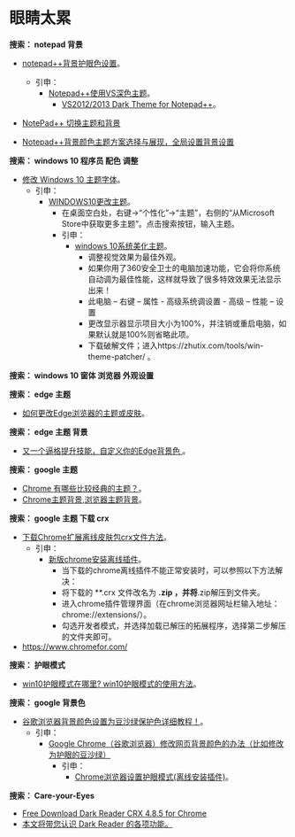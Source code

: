 # 眼睛太累

**搜索： notepad 背景**
- [notepad++背景护眼色设置](https://blog.csdn.net/csdn_wuwt/article/details/81215736)。
  + 引申：
    - [Notepad++使用VS深色主题](https://blog.csdn.net/liuhhaiffeng/article/details/52698778)。
      + [VS2012/2013 Dark Theme for Notepad++](https://github.com/SeanCline/Npp-VS2012-Dark)。

- [NotePad++ 切换主题和背景](https://www.jianshu.com/p/9f15c4b07b02)
- [Notepad++背景颜色主题方案选择与展现，全局设置背景设置](https://blog.csdn.net/MineralterMan/article/details/8886736)


**搜索： windows 10 程序员 配色 调整**
- [修改 Windows 10 主题字体](https://blog.csdn.net/SarenTumulus/article/details/81157066)。
  + 引申：
    - [WINDOWS10更改主题](https://blog.csdn.net/quantum7/article/details/81628257)。
      + 在桌面空白处，右键->“个性化”->“主题”，右侧的“从Microsoft Store中获取更多主题”。点击搜索按钮，输入主题。
      + 引申：
        - [windows 10系统美化主题](https://blog.csdn.net/qq_27307175/article/details/93669418)。
          + 调整视觉效果为最佳外观。
          + 如果你用了360安全卫士的电脑加速功能，它会将你系统自动调为最佳性能，这样就导致了很多特效效果无法显示出来！
          + 此电脑 – 右键 – 属性 - 高级系统调设置 - 高级 – 性能 – 设置
          + 更改显示器显示项目大小为100%，并注销或重启电脑，如果默认就是100%则省略此项。
          + 下载破解文件；进入https://zhutix.com/tools/win-theme-patcher/ 。

**搜索： windows 10 窗体 浏览器 外观设置**

**搜索： edge 主题**
- [如何更改Edge浏览器的主题或皮肤](https://jingyan.baidu.com/article/a948d65121b1d10a2ccd2e6b.html)。

**搜索： edge 主题 背景**
- [又一个逼格提升技能，自定义你的Edge背景色 ](http://www.sohu.com/a/109199448_389505)。

**搜索： google 主题**
- [Chrome 有哪些比较经典的主题？](https://www.zhihu.com/question/20318191)。
- [Chrome主题背景,浏览器主题背景](http://chromecj.com/category/theme/)。


**搜索： google 主题 下载 crx**
- [下载Chrome扩展离线皮肤包crx文件方法](https://blog.csdn.net/marstonyjiang/article/details/56304262)。
  + 引申：
    - [新版chrome安装离线插件](https://blog.csdn.net/beenyoung/article/details/79152382)。
      + 当下载的chrome离线插件不能正常安装时，可以参照以下方法解决：
      + 将下载的 **.crx 文件改名为 **.zip ，并将**.zip解压到文件夹。
      + 进入chrome插件管理界面（在chrome浏览器网址栏输入地址： chrome://extensions/）。
      + 勾选开发者模式，并选择加载已解压的拓展程序，选择第二步解压的文件夹即可。
- https://www.chromefor.com/

**搜索： 护眼模式**
- [win10护眼模式在哪里? win10护眼模式的使用方法](https://www.jb51.net/os/win10/566818.html)。

**搜索： google 背景色**
- [谷歌浏览器背景颜色设置为豆沙绿保护色详细教程！](https://blog.csdn.net/qq_28448117/article/details/79202571)。
  + 引申：
    - [Google Chrome（谷歌浏览器）修改网页背景颜色的办法（比如修改为护眼的豆沙绿）](https://blog.csdn.net/yingxuexuan/article/details/7376770)
      + 引申：
        - [Chrome浏览器设置护眼模式(离线安装插件)](https://blog.csdn.net/kjddd/article/details/89157933)。

**搜索： Care-your-Eyes**
- [Free Download Dark Reader CRX 4.8.5 for Chrome](https://www.crx4chrome.com/crx/1057/)
- [本文将带您认识 Dark Reader 的各项功能。](https://darkreader.org/help/zh-CN/)